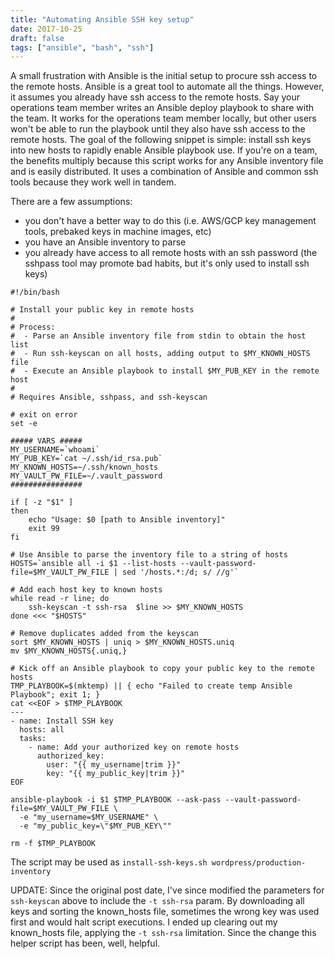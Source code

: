 ```yaml
---
title: "Automating Ansible SSH key setup"
date: 2017-10-25
draft: false
tags: ["ansible", "bash", "ssh"]
---
```

A small frustration with Ansible is the initial setup to procure ssh access to the remote hosts. 
Ansible is a great tool to automate all the things. However, it assumes you already have ssh access to the remote hosts.
Say your operations team member writes an Ansible deploy playbook to share with the team. 
It works for the operations team member locally, but other users won't be able to run the playbook until they also have ssh access to the remote hosts.
The goal of the following snippet is simple: install ssh keys into new hosts to rapidly enable Ansible playbook use.
If you're on a team, the benefits multiply because this script works for any Ansible inventory file and is easily distributed.
It uses a combination of Ansible and common ssh tools because they work well in tandem.

There are a few assumptions:

 - you don't have a better way to do this (i.e. AWS/GCP key management tools, prebaked keys in machine images, etc)
 - you have an Ansible inventory to parse
 - you already have access to all remote hosts with an ssh password (the sshpass tool may promote bad habits, but it's only used to install ssh keys)

```
#!/bin/bash

# Install your public key in remote hosts
# 
# Process:
#  - Parse an Ansible inventory file from stdin to obtain the host list
#  - Run ssh-keyscan on all hosts, adding output to $MY_KNOWN_HOSTS file
#  - Execute an Ansible playbook to install $MY_PUB_KEY in the remote host
#
# Requires Ansible, sshpass, and ssh-keyscan

# exit on error
set -e

##### VARS #####
MY_USERNAME=`whoami`
MY_PUB_KEY=`cat ~/.ssh/id_rsa.pub`
MY_KNOWN_HOSTS=~/.ssh/known_hosts
MY_VAULT_PW_FILE=~/.vault_password
################

if [ -z "$1" ]
then
    echo "Usage: $0 [path to Ansible inventory]"
    exit 99
fi

# Use Ansible to parse the inventory file to a string of hosts
HOSTS=`ansible all -i $1 --list-hosts --vault-password-file=$MY_VAULT_PW_FILE | sed '/hosts.*:/d; s/ //g'`

# Add each host key to known hosts
while read -r line; do
    ssh-keyscan -t ssh-rsa  $line >> $MY_KNOWN_HOSTS
done <<< "$HOSTS"

# Remove duplicates added from the keyscan
sort $MY_KNOWN_HOSTS | uniq > $MY_KNOWN_HOSTS.uniq
mv $MY_KNOWN_HOSTS{.uniq,}

# Kick off an Ansible playbook to copy your public key to the remote hosts
TMP_PLAYBOOK=$(mktemp) || { echo "Failed to create temp Ansible Playbook"; exit 1; }
cat <<EOF > $TMP_PLAYBOOK
---
- name: Install SSH key
  hosts: all
  tasks:
    - name: Add your authorized key on remote hosts
      authorized_key:
        user: "{{ my_username|trim }}"
        key: "{{ my_public_key|trim }}"
EOF

ansible-playbook -i $1 $TMP_PLAYBOOK --ask-pass --vault-password-file=$MY_VAULT_PW_FILE \
  -e "my_username=$MY_USERNAME" \
  -e "my_public_key=\"$MY_PUB_KEY\""

rm -f $TMP_PLAYBOOK
```

The script may be used as `install-ssh-keys.sh wordpress/production-inventory`

UPDATE: Since the original post date, I've since modified the parameters for `ssh-keyscan` above to include the `-t ssh-rsa` param.
By downloading all keys and sorting the known_hosts file, sometimes the wrong key was used first and would halt script executions.
I ended up clearing out my known_hosts file, applying the `-t ssh-rsa` limitation. Since the change this helper
script has been, well, helpful.